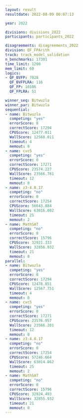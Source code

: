 ```yaml
---
layout: result
resultdate: 2022-08-09 00:07:13

year: 2022

divisions: divisions_2022
participants: participants_2022

disagreements: disagreements_2022
division: QF_FPArith
track: track_model_validation
n_benchmarks: 17301
time_limit: 1200
mem_limit: 60
logics:
- QF_BVFP: 7028
  QF_BVFPLRA: 116
  QF_FP: 10106
  QF_FPLRA: 51

winner_seq: Bitwuzla
winner_par: Bitwuzla
sequential:
- name: Bitwuzla
  competing: "yes"
  errorScore: 0
  correctScore: 17294
  CPUScore: 12477.011
  WallScore: 12568.011
  timeout: 4
  memout: 0
- name: cvc5
  competing: "yes"
  errorScore: 0
  correctScore: 17271
  CPUScore: 23574.227
  WallScore: 23566.761
  timeout: 12
  memout: 0
- name: z3-4.8.17
  competing: "no"
  errorScore: 0
  correctScore: 17254
  CPUScore: 56643.884
  WallScore: 63016.082
  timeout: 25
  memout: 2
- name: MathSAT
  competing: "no"
  errorScore: 0
  correctScore: 15796
  CPUScore: 32921.333
  WallScore: 32856.932
  timeout: 21
  memout: 0
parallel:
- name: Bitwuzla
  competing: "yes"
  errorScore: 0
  correctScore: 17294
  CPUScore: 12478.851
  WallScore: 12567.751
  timeout: 4
  memout: 0
- name: cvc5
  competing: "yes"
  errorScore: 0
  correctScore: 17271
  CPUScore: 23576.957
  WallScore: 23566.201
  timeout: 12
  memout: 0
- name: z3-4.8.17
  competing: "no"
  errorScore: 0
  correctScore: 17254
  CPUScore: 57246.664
  WallScore: 63014.862
  timeout: 25
  memout: 2
- name: MathSAT
  competing: "no"
  errorScore: 0
  correctScore: 15796
  CPUScore: 32924.493
  WallScore: 32855.932
  timeout: 21
  memout: 0
---
```

